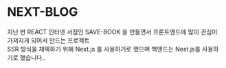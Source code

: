 # NEXT-BLOG
지난 번 REACT 인터넷 서점인 SAVE-BOOK 을 만들면서 프론트엔드에 많이 관심이 가져지게 되어서 만드는 프로젝트  
SSR 방식을 채택하기 위해 Next.js 를 사용하기로 했으며 백엔드는 Nest.js를 사용하기로 했습니다..
